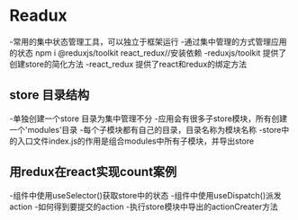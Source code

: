 # Readux
-常用的集中状态管理工具，可以独立于框架运行
-通过集中管理的方式管理应用的状态
npm i @reduxjs/toolkit react_redux//安装依赖
    -reduxjs/toolkit 提供了创建store的简化方法
    -react_redux 提供了react和redux的绑定方法
## store 目录结构
-单独创建一个store 目录为集中管理不分
-应用会有很多子store模块，所有创建一个'modules'目录
-每个子模块都有自己的目录，目录名称为模块名称
-store中的入口文件index.js的作用是组合modules中所有子模块，并导出store


## 用redux在react实现count案例
-组件中使用useSelector()获取store中的状态
-组件中使用useDispatch()派发action
-如何得到要提交的action
    -执行store模块中导出的actionCreater方法
